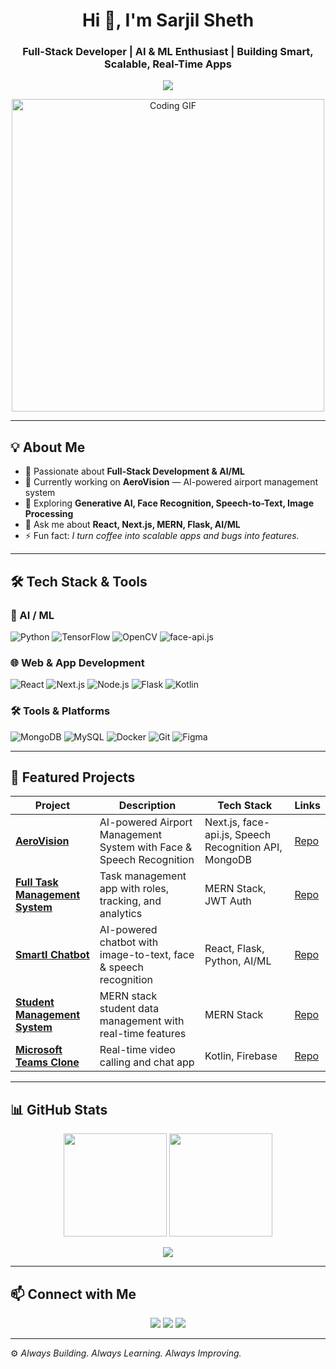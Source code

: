 <!-- Profile Header -->
<h1 align="center">Hi 👋, I'm Sarjil Sheth</h1>
<h3 align="center">Full-Stack Developer | AI & ML Enthusiast | Building Smart, Scalable, Real-Time Apps</h3>

<!-- Typing SVG -->
<p align="center">
  <img src="https://readme-typing-svg.herokuapp.com?color=00F7FF&size=25&center=true&vCenter=true&width=600&lines=Full-Stack+Developer;AI+%26+ML+Innovator;MERN+%26+Next.js+Specialist;Face+%26+Speech+Recognition;Always+Learning+Always+Building" />
</p>

<!-- Hacker GIF -->
<p align="center">
  <img src="https://media.giphy.com/media/qgQUggAC3Pfv687qPC/giphy.gif" width="500" alt="Coding GIF" />
</p>

---

## 💡 About Me
- 🚀 Passionate about **Full-Stack Development & AI/ML**
- 🔭 Currently working on **AeroVision** — AI-powered airport management system  
- 🌱 Exploring **Generative AI, Face Recognition, Speech-to-Text, Image Processing**
- 💬 Ask me about **React, Next.js, MERN, Flask, AI/ML**
- ⚡ Fun fact: *I turn coffee into scalable apps and bugs into features.*

---

## 🛠 Tech Stack & Tools

### 🧠 AI / ML
![Python](https://img.shields.io/badge/Python-3776AB?style=for-the-badge&logo=python&logoColor=white)
![TensorFlow](https://img.shields.io/badge/TensorFlow-FF6F00?style=for-the-badge&logo=tensorflow&logoColor=white)
![OpenCV](https://img.shields.io/badge/OpenCV-5C3EE8?style=for-the-badge&logo=opencv&logoColor=white)
![face-api.js](https://img.shields.io/badge/face--api.js-000000?style=for-the-badge&logo=javascript&logoColor=yellow)

### 🌐 Web & App Development
![React](https://img.shields.io/badge/React-20232A?style=for-the-badge&logo=react&logoColor=61DAFB)
![Next.js](https://img.shields.io/badge/Next.js-000000?style=for-the-badge&logo=nextdotjs&logoColor=white)
![Node.js](https://img.shields.io/badge/Node.js-339933?style=for-the-badge&logo=nodedotjs&logoColor=white)
![Flask](https://img.shields.io/badge/Flask-000000?style=for-the-badge&logo=flask&logoColor=white)
![Kotlin](https://img.shields.io/badge/Kotlin-7F52FF?style=for-the-badge&logo=kotlin&logoColor=white)

### 🛠 Tools & Platforms
![MongoDB](https://img.shields.io/badge/MongoDB-4EA94B?style=for-the-badge&logo=mongodb&logoColor=white)
![MySQL](https://img.shields.io/badge/MySQL-005C84?style=for-the-badge&logo=mysql&logoColor=white)
![Docker](https://img.shields.io/badge/Docker-2496ED?style=for-the-badge&logo=docker&logoColor=white)
![Git](https://img.shields.io/badge/Git-F05032?style=for-the-badge&logo=git&logoColor=white)
![Figma](https://img.shields.io/badge/Figma-F24E1E?style=for-the-badge&logo=figma&logoColor=white)

---

## 📂 Featured Projects

| Project | Description | Tech Stack | Links |
|---------|-------------|------------|-------|
| **[AeroVision](https://github.com/ShethSarjil155/AeroVision)** | AI-powered Airport Management System with Face & Speech Recognition | Next.js, face-api.js, Speech Recognition API, MongoDB | [Repo](https://github.com/ShethSarjil155/AeroVision) |
| **[Full Task Management System](https://github.com/ShethSarjil155/Full-Task-Management-System)** | Task management app with roles, tracking, and analytics | MERN Stack, JWT Auth | [Repo](https://github.com/ShethSarjil155/Full-Task-Management-System) |
| **[SmartI Chatbot](https://github.com/ShethSarjil155/SmartI-Project)** | AI-powered chatbot with image-to-text, face & speech recognition | React, Flask, Python, AI/ML | [Repo](https://github.com/ShethSarjil155/SmartI-Project) |
| **[Student Management System](https://github.com/ShethSarjil155/Student-Management-System)** | MERN stack student data management with real-time features | MERN Stack | [Repo](https://github.com/ShethSarjil155/Student-Management-System) |
| **[Microsoft Teams Clone](https://github.com/ShethSarjil155/MicrosoftTeamsClone)** | Real-time video calling and chat app | Kotlin, Firebase | [Repo](https://github.com/ShethSarjil155/MicrosoftTeamsClone) |

---

## 📊 GitHub Stats

<p align="center">
  <img src="https://github-readme-stats.vercel.app/api?username=ShethSarjil155&show_icons=true&theme=tokyonight" height="165" />
  <img src="https://github-readme-stats.vercel.app/api/top-langs/?username=ShethSarjil155&layout=compact&theme=tokyonight" height="165" />
</p>

<p align="center">
  <img src="https://streak-stats.demolab.com?user=ShethSarjil155&theme=tokyonight" />
</p>

---

## 📫 Connect with Me
<p align="center">
  <a href="mailto:sarjilark123@gmail.com"><img src="https://img.shields.io/badge/Email-D14836?style=for-the-badge&logo=gmail&logoColor=white"/></a>
  <a href="https://www.linkedin.com/in/sarjil-sheth-7110332b7/"><img src="https://img.shields.io/badge/LinkedIn-0A66C2?style=for-the-badge&logo=linkedin&logoColor=white"/></a>
  <a href="https://github.com/ShethSarjil155"><img src="https://img.shields.io/badge/GitHub-181717?style=for-the-badge&logo=github&logoColor=white"/></a>
</p>

---

⚙️ *Always Building. Always Learning. Always Improving.*
